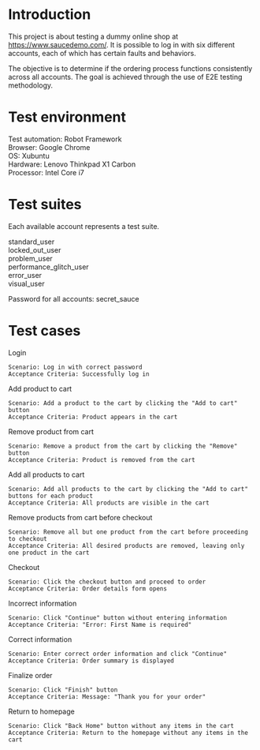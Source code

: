 # Introduction

This project is about testing a dummy online shop at https://www.saucedemo.com/. It is possible to log in with six different accounts, each of which has certain faults and behaviors. 

The objective is to determine if the ordering process functions consistently across all accounts. The goal is achieved through the use of E2E testing methodology.

# Test environment

Test automation: Robot Framework  
Browser: Google Chrome  
OS: Xubuntu  
Hardware: Lenovo Thinkpad X1 Carbon  
Processor: Intel Core i7  

# Test suites

Each available account represents a test suite.

standard_user  
locked_out_user  
problem_user  
performance_glitch_user  
error_user  
visual_user  

Password for all accounts: secret_sauce

# Test cases

Login

    Scenario: Log in with correct password
    Acceptance Criteria: Successfully log in

Add product to cart

    Scenario: Add a product to the cart by clicking the "Add to cart" button
    Acceptance Criteria: Product appears in the cart

Remove product from cart

    Scenario: Remove a product from the cart by clicking the "Remove" button
    Acceptance Criteria: Product is removed from the cart

Add all products to cart

    Scenario: Add all products to the cart by clicking the "Add to cart" buttons for each product
    Acceptance Criteria: All products are visible in the cart

Remove products from cart before checkout

    Scenario: Remove all but one product from the cart before proceeding to checkout
    Acceptance Criteria: All desired products are removed, leaving only one product in the cart

Checkout

    Scenario: Click the checkout button and proceed to order
    Acceptance Criteria: Order details form opens

Incorrect information

    Scenario: Click "Continue" button without entering information
    Acceptance Criteria: "Error: First Name is required"

Correct information

    Scenario: Enter correct order information and click "Continue"
    Acceptance Criteria: Order summary is displayed

Finalize order

    Scenario: Click "Finish" button
    Acceptance Criteria: Message: "Thank you for your order"

Return to homepage

    Scenario: Click "Back Home" button without any items in the cart
    Acceptance Criteria: Return to the homepage without any items in the cart